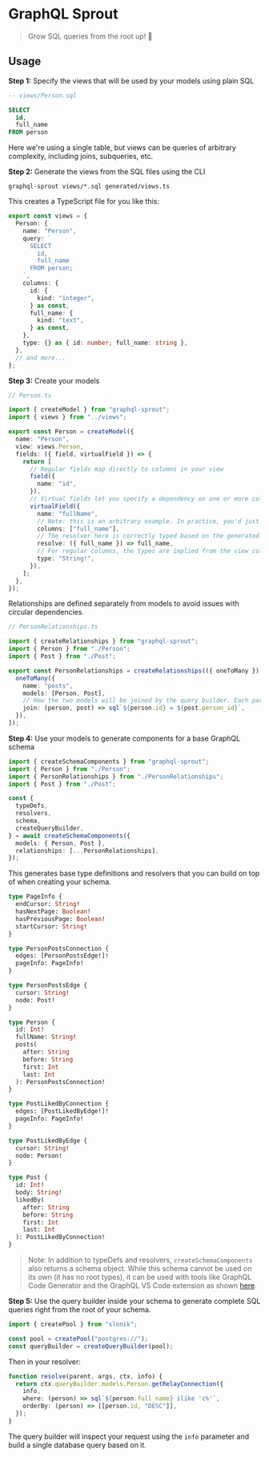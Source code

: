 # GraphQL Sprout

> Grow SQL queries from the root up! 🌱

## Usage

**Step 1:** Specify the views that will be used by your models using plain SQL

```sql
-- views/Person.sql

SELECT
  id,
  full_name
FROM person
```

Here we're using a single table, but views can be queries of arbitrary complexity, including joins, subqueries, etc.

**Step 2:** Generate the views from the SQL files using the CLI

```shell
graphql-sprout views/*.sql generated/views.ts
```

This creates a TypeScript file for you like this:

```typescript
export const views = {
  Person: {
    name: "Person",
    query: `
      SELECT
        id,
        full_name
      FROM person;
    `,
    columns: {
      id: {
        kind: "integer",
      } as const,
      full_name: {
        kind: "text",
      } as const,
    },
    type: {} as { id: number; full_name: string },
  },
  // and more...
};
```

**Step 3:** Create your models

```typescript
// Person.ts

import { createModel } from "graphql-sprout";
import { views } from "../views";

export const Person = createModel({
  name: "Person",
  view: views.Person,
  fields: ({ field, virtualField }) => {
    return [
      // Regular fields map directly to columns in your view
      field({
        name: "id",
      }),
      // Virtual fields let you specify a dependency on one or more columns and provide custom resolver logic
      virtualField({
        name: "fullName",
        // Note: this is an arbitrary example. In practice, you'd just return "fullName" as a column on your view.
        columns: ["full_name"],
        // The resolver here is correctly typed based on the generated view
        resolve: ({ full_name }) => full_name,
        // For regular columns, the types are implied from the view columns, but here we have to specify our own
        type: "String!",
      }),
    ];
  },
});
```

Relationships are defined separately from models to avoid issues with circular dependencies.

```typescript
// PersonRelationships.ts

import { createRelationships } from "graphql-sprout";
import { Person } from "./Person";
import { Post } from "./Post";

export const PersonRelationships = createRelationships(({ oneToMany }) => [
  oneToMany({
    name: "posts",
    models: [Person, Post],
    // How the two models will be joined by the query builder. Each parameter here is typed based on the model's associated view columns
    join: (person, post) => sql`${person.id} = ${post.person_id}`,
  }),
]);
```

**Step 4:** Use your models to generate components for a base GraphQL schema

```typescript
import { createSchemaComponents } from "graphql-sprout";
import { Person } from "./Person";
import { PersonRelationships } from "./PersonRelationships";
import { Post } from "./Post";

const {
  typeDefs,
  resolvers,
  schema,
  createQueryBuilder,
} = await createSchemaComponents({
  models: { Person, Post },
  relationships: [...PersonRelationships],
});
```

This generates base type definitions and resolvers that you can build on top of when creating your schema.

```graphql
type PageInfo {
  endCursor: String!
  hasNextPage: Boolean!
  hasPreviousPage: Boolean!
  startCursor: String!
}

type PersonPostsConnection {
  edges: [PersonPostsEdge!]!
  pageInfo: PageInfo!
}

type PersonPostsEdge {
  cursor: String!
  node: Post!
}

type Person {
  id: Int!
  fullName: String!
  posts(
    after: String
    before: String
    first: Int
    last: Int
  ): PersonPostsConnection!
}

type PostLikedByConnection {
  edges: [PostLikedByEdge!]!
  pageInfo: PageInfo!
}

type PostLikedByEdge {
  cursor: String!
  node: Person!
}

type Post {
  id: Int!
  body: String!
  likedBy(
    after: String
    before: String
    first: Int
    last: Int
  ): PostLikedByConnection!
}
```

> Note: In addition to typeDefs and resolvers, `createSchemaComponents` also returns a schema object. While this schema cannot be used on its own (it has no root types), it can be used with tools like GraphQL Code Generator and the GraphQL VS Code extension as shown [here](https://www.graphql-code-generator.com/docs/getting-started/schema-field#javascript-export).

**Step 5:** Use the query builder inside your schema to generate complete SQL queries right from the root of your schema.

```typescript
import { createPool } from "slonik";

const pool = createPool("postgres://");
const queryBuilder = createQueryBuilder(pool);
```

Then in your resolver:

```typescript
function resolve(parent, args, ctx, info) {
  return ctx.queryBuilder.models.Person.getRelayConnection({
    info,
    where: (person) => sql`${person.full_name} ilike 'c%'`,
    orderBy: (person) => [[person.id, "DESC"]],
  });
}
```

The query builder will inspect your request using the `info` parameter and build a single database query based on it.
